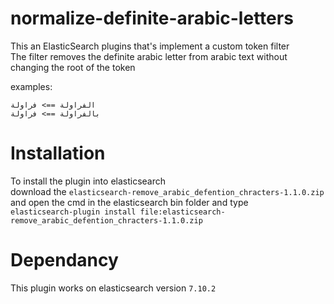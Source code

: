 # normalize-definite-arabic-letters
This an ElasticSearch plugins that's implement a custom token filter <br>
The filter removes the definite arabic letter from arabic text without changing the root of 
the token

examples:<br>

```الفراولة ==> فراولة``` <br>
```بالفراولة ==> فراولة```


# Installation
To install the plugin into elasticsearch <br>
download the ```elasticsearch-remove_arabic_defention_chracters-1.1.0.zip``` <br>
and open the cmd in the elasticsearch bin folder and type <br>
```elasticsearch-plugin install file:elasticsearch-remove_arabic_defention_chracters-1.1.0.zip```

# Dependancy
This plugin works on elasticsearch version ```7.10.2```
